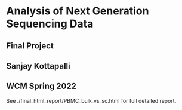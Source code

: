 # Analysis of Next Generation Sequencing Data
## Final Project
## Sanjay Kottapalli
## WCM Spring 2022

See ./final_html_report/PBMC_bulk_vs_sc.html for full detailed report.
